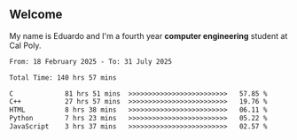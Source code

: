 ## Welcome

 My name is Eduardo and I'm a fourth year **computer engineering** student at Cal Poly.

<!--START_SECTION:waka-->

```txt
From: 18 February 2025 - To: 31 July 2025

Total Time: 140 hrs 57 mins

C             81 hrs 51 mins  >>>>>>>>>>>>>>>>>>>>>>>>>   57.85 %
C++           27 hrs 57 mins  >>>>>>>>>>>>>>>>>>>>>>>>>   19.76 %
HTML          8 hrs 38 mins   >>>>>>>>>>>>>>>>>>>>>>>>>   06.11 %
Python        7 hrs 23 mins   >>>>>>>>>>>>>>>>>>>>>>>>>   05.22 %
JavaScript    3 hrs 37 mins   >>>>>>>>>>>>>>>>>>>>>>>>>   02.57 %
```

<!--END_SECTION:waka-->

<!--
**lalog12/lalog12** is a ✨ _special_ ✨ repository because its `README.md` (this file) appears on your GitHub profile.

Here are some ideas to get you started:

- 🔭 I’m currently working on ...
- 🌱 I’m currently learning ...
- 👯 I’m looking to collaborate on ...
- 🤔 I’m looking for help with ...
- 💬 Ask me about ...
- 📫 How to reach me: ...
- 😄 Pronouns: ...
- ⚡ Fun fact: ...
-->
